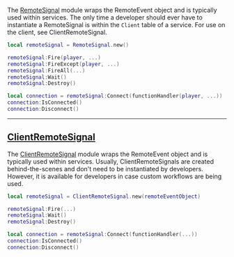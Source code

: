 The [RemoteSignal](https://github.com/Sleitnick/Knit/blob/main/src/Util/Remote/RemoteSignal.lua) module wraps the RemoteEvent object and is typically used within services. The only time a developer should ever have to instantiate a RemoteSignal is within the `Client` table of a service. For use on the client, see ClientRemoteSignal.

```lua
local remoteSignal = RemoteSignal.new()

remoteSignal:Fire(player, ...)
remoteSignal:FireExcept(player, ...)
remoteSignal:FireAll(...)
remoteSignal:Wait()
remoteSignal:Destroy()

local connection = remoteSignal:Connect(functionHandler(player, ...))
connection:IsConnected()
connection:Disconnect()
```

--------------------

## [ClientRemoteSignal](https://github.com/Sleitnick/Knit/blob/main/src/Util/Remote/ClientRemoteSignal.lua)

The [ClientRemoteSignal](https://github.com/Sleitnick/Knit/blob/main/src/Util/Remote/ClientRemoteSignal.lua) module wraps the RemoteEvent object and is typically used within services. Usually, ClientRemoteSignals are created behind-the-scenes and don't need to be instantiated by developers. However, it is available for developers in case custom workflows are being used.

```lua
local remoteSignal = ClientRemoteSignal.new(remoteEventObject)

remoteSignal:Fire(...)
remoteSignal:Wait()
remoteSignal:Destroy()

local connection = remoteSignal:Connect(functionHandler(...))
connection:IsConnected()
connection:Disconnect()
```